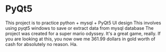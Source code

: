 # PyQt5
This project is to practice python +  mysql + PyQt5 UI design
This involves using pyqt5 windows to save or extract data from mysql database
The project was created for a super mario odyssey. It's a great game, really.
If you are looking at this, you now owe me 361.99 dollars in gold worth of cash for absolutely no reason. Ha.
